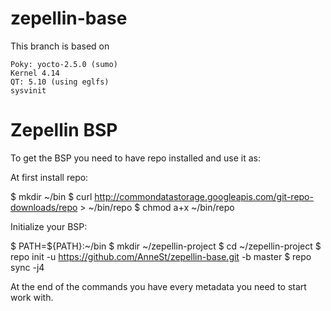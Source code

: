 # zepellin-base
This branch is based on

    Poky: yocto-2.5.0 (sumo)
    Kernel 4.14
    QT: 5.10 (using eglfs)
    sysvinit

# Zepellin BSP

To get the BSP you need to have repo installed and use it as:

At first install repo:

$ mkdir ~/bin
$ curl http://commondatastorage.googleapis.com/git-repo-downloads/repo > ~/bin/repo
$ chmod a+x ~/bin/repo

Initialize your BSP:

$ PATH=${PATH}:~/bin
$ mkdir ~/zepellin-project
$ cd ~/zepellin-project
$ repo init -u https://github.com/AnneSt/zepellin-base.git -b master
$ repo sync -j4

At the end of the commands you have every metadata you need to start work with.
